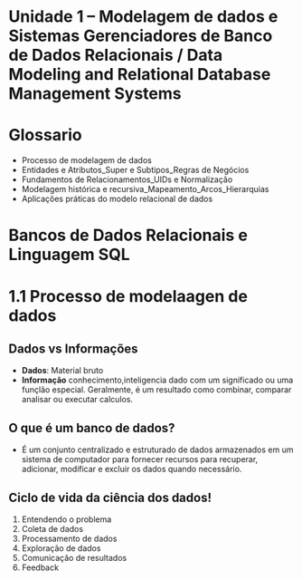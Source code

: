 # Unidade 1 – Modelagem de dados e Sistemas Gerenciadores de Banco de Dados Relacionais / Data Modeling and Relational Database Management Systems


# Glossario

- Processo de modelagem de dados
- Entidades e Atributos_Super e Subtipos_Regras de Negócios
- Fundamentos de Relacionamentos_UIDs e Normalização
- Modelagem histórica e recursiva_Mapeamento_Arcos_Hierarquias
- Aplicações práticas do modelo relacional de dados


# Bancos de Dados Relacionais e Linguagem SQL

# 1.1 Processo de modelaagen de dados

## Dados vs Informações

- **Dados**: Material bruto
- **Informação** conhecimento,inteligencia dado com um significado ou uma funçlão especial. Geralmente, é um resultado como combinar, comparar analisar ou executar calculos.

## O que é um banco de dados?

- É um conjunto centralizado e estruturado de dados armazenados em um sistema de computador para fornecer recursos para recuperar, adicionar, modificar e excluir os dados quando necessário.

## Ciclo de vida da ciência dos dados!

1. Entendendo o problema
2. Coleta de dados
3. Processamento de dados
4. Exploração de dados
5. Comunicação de resultados
6. Feedback



